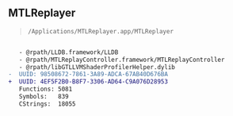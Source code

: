 ## MTLReplayer

> `/Applications/MTLReplayer.app/MTLReplayer`

```diff

   - @rpath/LLDB.framework/LLDB
   - @rpath/MTLReplayController.framework/MTLReplayController
   - @rpath/libGTLLVMShaderProfilerHelper.dylib
-  UUID: 98508672-7861-3A89-ADCA-67AB40D676BA
+  UUID: 4EF5F2B0-B8F7-3306-AD64-C9A076D28953
   Functions: 5081
   Symbols:   839
   CStrings:  18055

```
